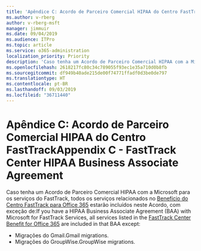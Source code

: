 ```yaml
---
title: 'Apêndice C: Acordo de Parceiro Comercial HIPAA do Centro FastTrack'
ms.author: v-rberg
author: v-rberg-msft
manager: jimmuir
ms.date: 09/04/2019
ms.audience: ITPro
ms.topic: article
ms.service: o365-administration
localization_priority: Priority
description: 'Caso tenha um Acordo de Parceiro Comercial HIPAA com a Microsoft para os serviços do FastTrack, todos os serviços relacionados no Benefícios do Centro FastTrack para Office 365 estarão incluídos neste Acordo, com exceção de:'
ms.openlocfilehash: 2618217fc80c34c789055f93ec1e35a710d0b8fb
ms.sourcegitcommit: df949b40ade215de00f74771ffadf0d3be0de797
ms.translationtype: HT
ms.contentlocale: pt-BR
ms.lasthandoff: 09/03/2019
ms.locfileid: "36711440"
---
```

# <a name="appendix-c---fasttrack-center-hipaa-business-associate-agreement"></a><span data-ttu-id="c8262-103">Apêndice C: Acordo de Parceiro Comercial HIPAA do Centro FastTrack</span><span class="sxs-lookup"><span data-stu-id="c8262-103">Appendix C - FastTrack Center HIPAA Business Associate Agreement</span></span>

<span data-ttu-id="c8262-104">Caso tenha um Acordo de Parceiro Comercial HIPAA com a Microsoft para os serviços do FastTrack, todos os serviços relacionados no [Benefício do Centro FastTrack para Office 365](O365-fasttrack-benefit-for-office-365.md) estarão incluídos neste Acordo, com exceção de:</span><span class="sxs-lookup"><span data-stu-id="c8262-104">If you have a HIPAA Business Associate Agreement (BAA) with Microsoft for FastTrack Services, all services listed in the [FastTrack Center Benefit for Office 365](O365-fasttrack-benefit-for-office-365.md) are included in that BAA except:</span></span> 
  
- <span data-ttu-id="c8262-105">Migrações do Gmail.</span><span class="sxs-lookup"><span data-stu-id="c8262-105">Gmail migrations.</span></span>   
- <span data-ttu-id="c8262-106">Migrações do GroupWise.</span><span class="sxs-lookup"><span data-stu-id="c8262-106">GroupWise migrations.</span></span>
    

